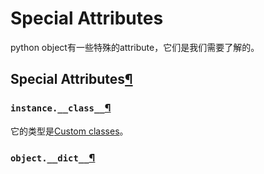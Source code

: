 # Special Attributes

python object有一些特殊的attribute，它们是我们需要了解的。

## Special Attributes[¶](https://docs.python.org/3/library/stdtypes.html#special-attributes)



### `instance.__class__`[¶](https://docs.python.org/3/library/stdtypes.html#instance.__class__)

它的类型是[Custom classes](./The-standard-type-hierarchy.md)。

### `object.__dict__`[¶](https://docs.python.org/3/library/stdtypes.html#object.__dict__)